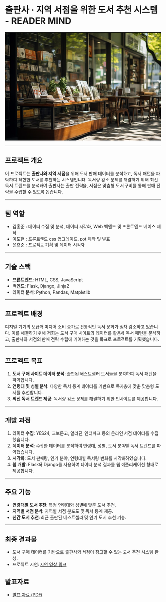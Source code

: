 # 출판사 · 지역 서점을 위한 도서 추천 시스템 - READER MIND
![Background Image](https://github.com/wjsghk1267/1st_team_project/blob/main/wallpaper/book.jpg?raw=true)

---

## 프로젝트 개요
이 프로젝트는 **출판사와 지역 서점**을 위해 도서 판매 데이터를 분석하고, 독서 패턴을 파악하여 적합한 도서를 추천하는 시스템입니다. 독서량 감소 문제를 해결하기 위해 최신 독서 트렌드를 분석하여 출판사는 출판 전략을, 서점은 맞춤형 도서 구비를 통해 판매 전략을 수립할 수 있도록 돕습니다.  

---

## 팀 역할
- 김홍준 : 데이터 수집 및 분석, 데이터 시각화, Web 백엔드 및 프론트엔드 베이스 제작
- 이도헌 : 프론트엔드 css 업그레이드, ppt 제작 및 발표
- 윤효준 : 프로젝트 기획 및 데이터 시각화  

---

## 기술 스택
- **프론트엔드**: HTML, CSS, JavaScript
- **백엔드**: Flask, Django, Jinja2
- **데이터 분석**: Python, Pandas, Matplotlib

---

## 프로젝트 배경
디지털 기기의 보급과 미디어 소비 증가로 전통적인 독서 문화가 점차 감소하고 있습니다. 이를 해결하기 위해 저희는 도서 구매 사이트의 데이터를 활용해 독서 패턴을 분석하고, 출판사와 서점의 판매 전략 수립에 기여하는 것을 목표로 프로젝트를 기획했습니다.

---

## 프로젝트 목표
1. **도서 구매 사이트 데이터 분석**: 출판된 베스트셀러 도서들을 분석하여 독서 패턴을 파악합니다.
2. **연령대 및 성별 분석**: 다양한 독서 통계 데이터를 기반으로 독자층에 맞춘 맞춤형 도서를 추천합니다.
3. **최신 독서 트렌드 제공**: 독서량 감소 문제를 해결하기 위한 인사이트를 제공합니다.

---

## 개발 과정
1. **데이터 수집**: YES24, 교보문고, 알라딘, 인터파크 등의 온라인 서점 데이터를 수집했습니다.
2. **데이터 분석**: 수집한 데이터를 분석하여 연령대, 성별, 도서 분야별 독서 트렌드를 파악했습니다.
3. **시각화**: 도서 판매량, 인기 분야, 연령대별 독서량 변화를 시각화하였습니다.
4. **웹 개발**: Flask와 Django를 사용하여 데이터 분석 결과를 웹 애플리케이션 형태로 제공합니다.

---

## 주요 기능
- **연령대별 도서 추천**: 특정 연령대와 성별에 맞춘 도서 추천.
- **지역별 서점 분석**: 지역별 서점 분포도 및 독서 통계 제공.
- **신간 도서 추천**: 최근 출판된 베스트셀러 및 인기 도서 추천 기능.

---

## 최종 결과물
- 도서 구매 데이터를 기반으로 출판사와 서점이 참고할 수 있는 도서 추천 시스템 완성.
- 프로젝트 시연: [시연 영상 링크](https://drive.google.com/file/d/1yp2KvddcPthsn0Y7itaHEFay7ueVpCR-/view?usp=drive_link)

## 발표자료
- [발표 자료 (PDF)](https://github.com/wjsghk1267/1st_team_project/blob/main/%EC%B6%9C%ED%8C%90%EC%82%AC%2C%20%EC%A7%80%EC%97%AD%20%EC%84%9C%EC%A0%90%EC%9D%84%20%EC%9C%84%ED%95%9C%20%EB%8F%84%EC%84%9C%20%EC%B6%94%EC%B2%9C%20%EC%8B%9C%EC%8A%A4%ED%85%9C.pdf)
